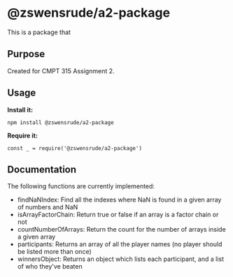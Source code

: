 # @zswensrude/a2-package
This is a package that 

## Purpose
Created for CMPT 315 Assignment 2.

## Usage

**Install it:**

`npm install @zswensrude/a2-package`

**Require it:**

`const _ = require('@zswensrude/a2-package')`


## Documentation

The following functions are currently implemented:
- findNaNIndex: Find all the indexes where NaN is found in a given array of numbers and NaN
- isArrayFactorChain: Return true or false if an array is a factor chain or not
- countNumberOfArrays: Return the count for the number of arrays inside a given array
- participants: Returns an array of all the player names (no player should be listed more than once)
- winnersObject: Returns an object which lists each participant, and a list of who they've beaten



